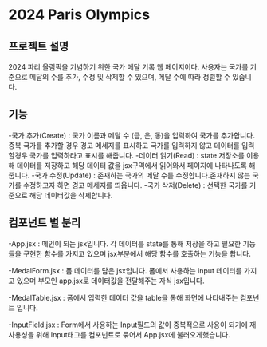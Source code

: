 # 2024 Paris Olympics

## 프로젝트 설명
2024 파리 올림픽을 기념하기 위한 국가 메달 기록 웹 페이지이다.
사용자는 국가를 기준으로 메달의 수를 추가, 수정 및 삭제할 수 있으며, 메달 수에 따라 정렬할 수 있습니다.

## 기능
-국가 추가(Create) : 국가 이름과 메달 수 (금, 은, 동)을 입력하여 국가를 추가합니다. 중복 국가를 추가할 경우 경고 메세지를 표시하고 국가를 입력하지 않고 데이터를 입력할경우 국가를 입력하라고 표시를 해줍니다.
-데이터 읽기(Read) : state 저장소를 이용해 데이터를 저장하고 해당 데이터 값을 jsx구역에서 읽어와서 페이지에 나타나도록 해줍니다.
-국가 수정(Update) : 존재하는 국가의 메달 수를 수정합니다.존재하지 않는 국가를 수정하고자 하면 경고 메세지를 띄웁니다.
-국가 삭저(Delete) : 선택한 국가를 기준으로 해당 데이터값을 삭제합니다.

## 컴포넌트 별 분리
-App.jsx : 메인이 되는 jsx입니다. 각 데이터를 state를 통해 저장을 하고 필요한 기능들을 구현한 함수를 가지고 있으며 jsx부분에서 해당 함수를 호출하는 기능을 합니다.

-MedalForm.jsx : 폼 데이터를 담은 jsx입니다. 폼에서 사용하는 input 데이터를 가지고 있으며 부모인 app.jsx로 데이터값을 전달해주는 자식 jsx입니다.

-MedalTable.jsx : 폼에서 입력한 데이터 값을 table을 통해 화면에 나타내주는 컴포넌트 입니다. 

-InputField.jsx : Form에서 사용하는 Input필드의 값이 중복적으로 사용이 되기에 재사용성을 위해 Input태그를 컴포넌트로 묶어서 App.jsx에 불러오게했습니다.